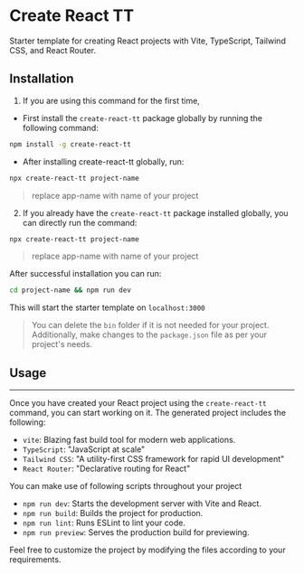# Create React TT  

Starter template for creating React projects with Vite, TypeScript, Tailwind CSS, and React Router.  

## Installation  

1. If you are using this command for the first time,
- First  install the `create-react-tt` package globally by running the following command: 
```bash    
npm install -g create-react-tt
```
- After installing create-react-tt globally, run:
```bash
npx create-react-tt project-name
```
> replace app-name with name of your project

2.  If you already have the `create-react-tt` package installed globally, you can directly run the command:
```bash
npx create-react-tt project-name
```
> replace app-name with name of your project
    
After successful installation you can run: 
```bash
cd project-name && npm run dev
```
This will start the starter template on ``localhost:3000``
> You can delete the `bin` folder if it is not needed for your project. Additionally, make changes to the `package.json` file as per your project's needs.

## Usage
-----

Once you have created your React project using the `create-react-tt` command, you can start working on it. The generated project includes the following:

* `vite`: Blazing fast build tool for modern web applications.
* `TypeScript`: "JavaScript at scale"
* `Tailwind CSS`: "A utility-first CSS framework for rapid UI development"
* `React Router`: "Declarative routing for React"

You can make use of following scripts throughout your project

*   `npm run dev`: Starts the development server with Vite and React.
*   `npm run build`: Builds the project for production.
*   `npm run lint`: Runs ESLint to lint your code.
*   `npm run preview`: Serves the production build for previewing.


Feel free to customize the project by modifying the files according to your requirements. 
